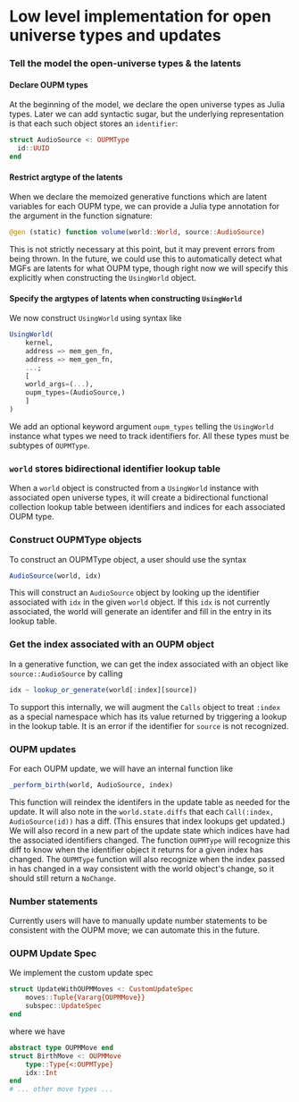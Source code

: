 # Low level implementation for open universe types and updates

### Tell the model the open-universe types & the latents

#### Declare OUPM types

At the beginning of the model, we declare the open universe types as Julia types.
Later we can add syntactic sugar, but the underlying representation is that
each such object stores an `identifier`:
```julia
struct AudioSource <: OUPMType
  id::UUID
end
```

#### Restrict argtype of the latents

When we declare the memoized generative functions which are latent variables
for each OUPM type, we can provide a Julia type annotation for the argument
in the function signature:

```julia
@gen (static) function volume(world::World, source::AudioSource)
```

This is not strictly necessary at this point, but it may prevent errors
from being thrown.  In the future, we could use this to automatically detect
what MGFs are latents for what OUPM type, though right now we
will specify this explicitly when constructing the `UsingWorld` object.

#### Specify the argtypes of latents when constructing `UsingWorld`

We now construct `UsingWorld` using syntax like
```julia
UsingWorld(
    kernel,
    address => mem_gen_fn,
    address => mem_gen_fn,
    ...;
    [
    world_args=(...),
    oupm_types=(AudioSource,)
    ]
)
```
We add an optional keyword argument `oupm_types` telling the `UsingWorld`
instance what types we need to track identifiers for.  All these types
must be subtypes of `OUPMType`.

### `world` stores bidirectional identifier lookup table
When a `world` object is constructed from a `UsingWorld` instance
with associated open universe types, it will create a bidirectional
functional collection lookup table between identifiers and indices
for each associated OUPM type.

### Construct OUPMType objects
To construct an OUPMType object, a user should use the syntax
```julia
AudioSource(world, idx)
```
This will construct an `AudioSource` object by looking up the identifier
associated with `idx` in the given `world` object.
If this `idx` is not currently associated, the world
will generate an identifer and fill in the entry in its lookup table.

### Get the index associated with an OUPM object
In a generative function, we can get the index associated with
an object like `source::AudioSource` by calling
```julia
idx ~ lookup_or_generate(world[:index][source])
```

To support this internally, we will augment the `Calls` object to
treat `:index` as a special namespace which has its value returned by triggering
a lookup in the lookup table.  It is an error if the identifier for
`source` is not recognized.

### OUPM updates

For each OUPM update, we will have an internal function like
```julia
_perform_birth(world, AudioSource, index)
```
This function will reindex the identifers in the update table as needed for the update.
It will also note in the `world.state.diffs` that each `Call(:index, AudioSource(id))`
has a diff.  (This ensures that index lookups get updated.)
We will also record in a new part of the update state which indices have had the associated
identifiers changed.  The function `OUPMType` will recognize this diff to know
when the identifier object it returns for a given index has changed.
The `OUPMType` function will also recognize when the index passed in has changed
in a way consistent with the world object's change, so it should still return a `NoChange`.

### Number statements
Currently users will have to manually update number statements
to be consistent with the OUPM move; we can automate this in the future.

### OUPM Update Spec
We implement the custom update spec
```julia
struct UpdateWithOUPMMoves <: CustomUpdateSpec
    moves::Tuple{Vararg{OUPMMove}}
    subspec::UpdateSpec
end
```
where we have
```julia
abstract type OUPMMove end
struct BirthMove <: OUPMMove
    type::Type{<:OUPMType}
    idx::Int
end
# ... other move types ...
```